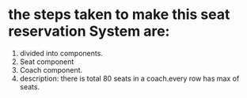  # the steps taken to make this seat reservation System are:

 1. divided into components.
 2. Seat component
 3. Coach component.
 4. description: there is total 80 seats in a coach.every row has max of  seats.